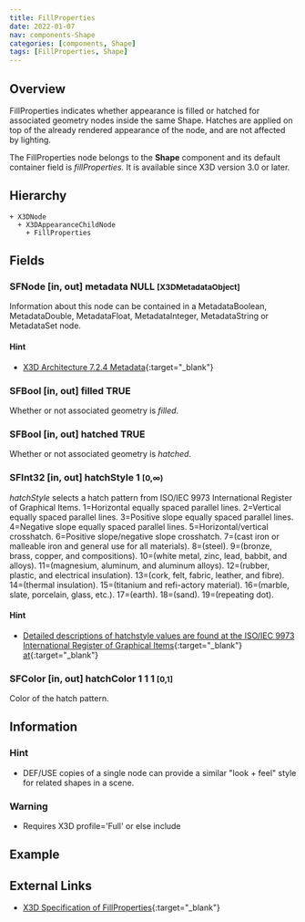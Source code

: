 ```yaml
---
title: FillProperties
date: 2022-01-07
nav: components-Shape
categories: [components, Shape]
tags: [FillProperties, Shape]
---
```

<style>
.post h3 {
  word-spacing: 0.2em;
}
</style>

## Overview

FillProperties indicates whether appearance is filled or hatched for associated geometry nodes inside the same Shape. Hatches are applied on top of the already rendered appearance of the node, and are not affected by lighting.

The FillProperties node belongs to the **Shape** component and its default container field is *fillProperties.* It is available since X3D version 3.0 or later.

## Hierarchy

```
+ X3DNode
  + X3DAppearanceChildNode
    + FillProperties
```

## Fields

### SFNode [in, out] **metadata** NULL <small>[X3DMetadataObject]</small>

Information about this node can be contained in a MetadataBoolean, MetadataDouble, MetadataFloat, MetadataInteger, MetadataString or MetadataSet node.

#### Hint

- [X3D Architecture 7.2.4 Metadata](https://www.web3d.org/specifications/X3Dv4Draft/ISO-IEC19775-1v4-CD1/Part01/components/core.html#Metadata){:target="_blank"}

### SFBool [in, out] **filled** TRUE

Whether or not associated geometry is *filled*.

### SFBool [in, out] **hatched** TRUE

Whether or not associated geometry is *hatched*.

### SFInt32 [in, out] **hatchStyle** 1 <small>[0,∞)</small>

*hatchStyle* selects a hatch pattern from ISO/IEC 9973 International Register of Graphical Items. 1=Horizontal equally spaced parallel lines. 2=Vertical equally spaced parallel lines. 3=Positive slope equally spaced parallel lines. 4=Negative slope equally spaced parallel lines. 5=Horizontal/vertical crosshatch. 6=Positive slope/negative slope crosshatch. 7=(cast iron or malleable iron and general use for all materials). 8=(steel). 9=(bronze, brass, copper, and compositions). 10=(white metal, zinc, lead, babbit, and alloys). 11=(magnesium, aluminum, and aluminum alloys). 12=(rubber, plastic, and electrical insulation). 13=(cork, felt, fabric, leather, and fibre). 14=(thermal insulation). 15=(titanium and refi-actory material). 16=(marble, slate, porcelain, glass, etc.). 17=(earth). 18=(sand). 19=(repeating dot).

#### Hint

- [Detailed descriptions of hatchstyle values are found at the ISO/IEC 9973 International Register of Graphical Items](https://www.iso.org/jtc1/sc24/register){:target="_blank"} [at](https://isotc.iso.org/livelink/livelink/fetch/-8916524/8916549/8916590/6208440/class_pages/hatchstyle.html){:target="_blank"}

### SFColor [in, out] **hatchColor** 1 1 1 <small>[0,1]</small>

Color of the hatch pattern.

## Information

### Hint

- DEF/USE copies of a single node can provide a similar "look + feel" style for related shapes in a scene.

### Warning

- Requires X3D profile='Full' or else include <component name='Shape' level='3'/>

## Example

<x3d-canvas src="https://create3000.github.io/media/examples/Shape/FillProperties/FillProperties.x3d" update="auto"></x3d-canvas>

## External Links

- [X3D Specification of FillProperties](https://www.web3d.org/documents/specifications/19775-1/V4.0/Part01/components/shape.html#FillProperties){:target="_blank"}
